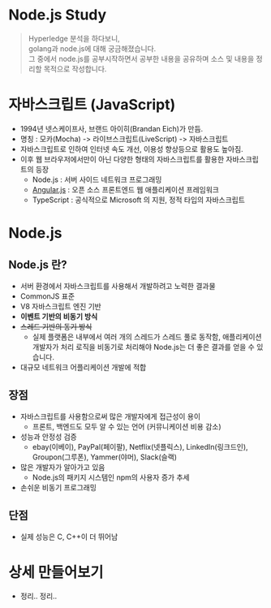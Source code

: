 # Node.js Study
>Hyperledge 분석을 하다보니, <br />
golang과 node.js에 대해 궁금해졌습니다.  <br />
그 중에서 node.js를 공부시작하면서 공부한 내용을 공유하며 소스 및 내용을 정리할 목적으로 작성합니다. 

# 자바스크립트 (JavaScript)
- 1994년 넷스케이프사, 브랜드 아이히(Brandan Eich)가 만듬.
- 명칭 : 모카(Mocha) -> 라이브스크립트(LiveScript) -> 자바스크립트
- 자바스크립트로 인하여 인터넷 속도 개선, 이용성 향상등으로 활용도 높아짐.
- 이후 웹 브라우저에서만이 아닌 다양한 형태의 자바스크립트를 활용한 자바스크립트의 등장
  - Node.js : 서버 사이드 네트워크 프로그래밍
  - [Angular.js](https://ko.wikipedia.org/wiki/AngularJS) : 오픈 소스 프론트엔드 웹 애플리케이션 프레임워크
  - TypeScript : 공식적으로 Microsoft 의 지원, 정적 타입의 자바스크립트

# Node.js
## Node.js 란?
- 서버 환경에서 자바스크립트를 사용해서 개발하려고 노력한 결과물
- CommonJS 표준
- V8 자바스크립트 엔진 기반
- **이벤트 기반의 비동기 방식**
- ~~스레드 기반의 동기 방식~~
  - 실제 플랫폼은 내부에서 여러 개의 스레드가 스레드 풀로 동작함, 애플리케이션 개발자가 처리 로직을 비동기로 처리해야 Node.js는 더 좋은 결과를 얻을 수 있습니다.
- 대규모 네트워크 어플리케이션 개발에 적합

## 장점
- 자바스크립트를 사용함으로써 많은 개발자에게 접근성이 용이
  - 프론트, 백엔드도 모두 알 수 있는 언어 (커뮤니케이션 비용 감소)
- 성능과 안정성 검증
  - ebay(이베이), PayPal(페이팔), Netflix(넷플릭스), LinkedIn(링크드인), Groupon(그루폰), Yammer(야머), Slack(슬랙)
- 많은 개발자가 알아가고 있음
  - Node.js의 패키지 시스템인 npm의 사용자 증가 추세
- 손쉬운 비동기 프로그래밍

## 단점
- 실제 성능은 C, C++이 더 뛰어남

# 상세 만들어보기
- 정리.. 정리..
